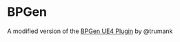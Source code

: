 # BPGen
A modified version of the [BPGen UE4 Plugin](https://github.com/trumank/drg-mods/blob/main/Plugins/BPGen/Source/BPGen/Private/BPGen.cpp) by @trumank 
